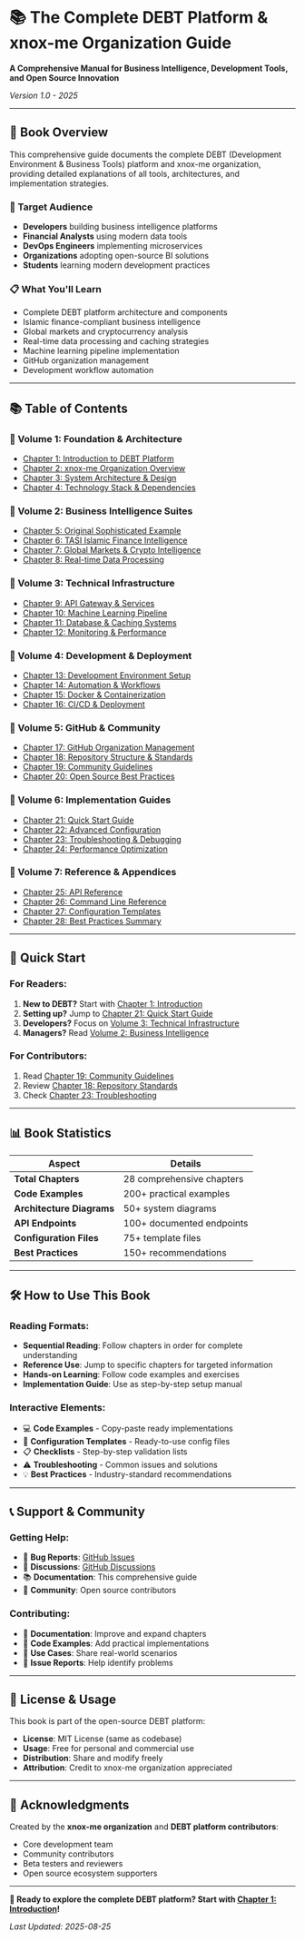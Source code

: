 # 📚 The Complete DEBT Platform & xnox-me Organization Guide

**A Comprehensive Manual for Business Intelligence, Development Tools, and Open Source Innovation**

*Version 1.0 - 2025*

---

## 📖 Book Overview

This comprehensive guide documents the complete DEBT (Development Environment & Business Tools) platform and xnox-me organization, providing detailed explanations of all tools, architectures, and implementation strategies.

### 🎯 Target Audience
- **Developers** building business intelligence platforms
- **Financial Analysts** using modern data tools
- **DevOps Engineers** implementing microservices
- **Organizations** adopting open-source BI solutions
- **Students** learning modern development practices

### 📋 What You'll Learn
- Complete DEBT platform architecture and components
- Islamic finance-compliant business intelligence
- Global markets and cryptocurrency analysis
- Real-time data processing and caching strategies
- Machine learning pipeline implementation
- GitHub organization management
- Development workflow automation

---

## 📚 Table of Contents

### **📘 Volume 1: Foundation & Architecture**
- [Chapter 1: Introduction to DEBT Platform](./book/01_introduction.md)
- [Chapter 2: xnox-me Organization Overview](./book/02_organization.md)
- [Chapter 3: System Architecture & Design](./book/03_architecture.md)
- [Chapter 4: Technology Stack & Dependencies](./book/04_technology_stack.md)

### **📗 Volume 2: Business Intelligence Suites**
- [Chapter 5: Original Sophisticated Example](./book/05_sophisticated_example.md)
- [Chapter 6: TASI Islamic Finance Intelligence](./book/06_tasi_islamic.md)
- [Chapter 7: Global Markets & Crypto Intelligence](./book/07_global_markets.md)
- [Chapter 8: Real-time Data Processing](./book/08_realtime_data.md)

### **📙 Volume 3: Technical Infrastructure**
- [Chapter 9: API Gateway & Services](./book/09_api_gateway.md)
- [Chapter 10: Machine Learning Pipeline](./book/10_ml_pipeline.md)
- [Chapter 11: Database & Caching Systems](./book/11_data_systems.md)
- [Chapter 12: Monitoring & Performance](./book/12_monitoring.md)

### **📕 Volume 4: Development & Deployment**
- [Chapter 13: Development Environment Setup](./book/13_dev_setup.md)
- [Chapter 14: Automation & Workflows](./book/14_automation.md)
- [Chapter 15: Docker & Containerization](./book/15_docker.md)
- [Chapter 16: CI/CD & Deployment](./book/16_deployment.md)

### **📔 Volume 5: GitHub & Community**
- [Chapter 17: GitHub Organization Management](./book/17_github_org.md)
- [Chapter 18: Repository Structure & Standards](./book/18_repo_standards.md)
- [Chapter 19: Community Guidelines](./book/19_community.md)
- [Chapter 20: Open Source Best Practices](./book/20_opensource.md)

### **📓 Volume 6: Implementation Guides**
- [Chapter 21: Quick Start Guide](./book/21_quickstart.md)
- [Chapter 22: Advanced Configuration](./book/22_advanced_config.md)
- [Chapter 23: Troubleshooting & Debugging](./book/23_troubleshooting.md)
- [Chapter 24: Performance Optimization](./book/24_optimization.md)

### **📒 Volume 7: Reference & Appendices**
- [Chapter 25: API Reference](./book/25_api_reference.md)
- [Chapter 26: Command Line Reference](./book/26_cli_reference.md)
- [Chapter 27: Configuration Templates](./book/27_config_templates.md)
- [Chapter 28: Best Practices Summary](./book/28_best_practices.md)

---

## 🚀 Quick Start

### **For Readers:**
1. **New to DEBT?** Start with [Chapter 1: Introduction](./book/01_introduction.md)
2. **Setting up?** Jump to [Chapter 21: Quick Start Guide](./book/21_quickstart.md)
3. **Developers?** Focus on [Volume 3: Technical Infrastructure](./book/09_api_gateway.md)
4. **Managers?** Read [Volume 2: Business Intelligence](./book/05_sophisticated_example.md)

### **For Contributors:**
1. Read [Chapter 19: Community Guidelines](./book/19_community.md)
2. Review [Chapter 18: Repository Standards](./book/18_repo_standards.md)
3. Check [Chapter 23: Troubleshooting](./book/23_troubleshooting.md)

---

## 📊 Book Statistics

| Aspect | Details |
|--------|---------|
| **Total Chapters** | 28 comprehensive chapters |
| **Code Examples** | 200+ practical examples |
| **Architecture Diagrams** | 50+ system diagrams |
| **API Endpoints** | 100+ documented endpoints |
| **Configuration Files** | 75+ template files |
| **Best Practices** | 150+ recommendations |

---

## 🛠️ How to Use This Book

### **Reading Formats:**
- **Sequential Reading**: Follow chapters in order for complete understanding
- **Reference Use**: Jump to specific chapters for targeted information
- **Hands-on Learning**: Follow code examples and exercises
- **Implementation Guide**: Use as step-by-step setup manual

### **Interactive Elements:**
- 💻 **Code Examples** - Copy-paste ready implementations
- 🔧 **Configuration Templates** - Ready-to-use config files
- 📋 **Checklists** - Step-by-step validation lists
- ⚠️ **Troubleshooting** - Common issues and solutions
- 💡 **Best Practices** - Industry-standard recommendations

---

## 📞 Support & Community

### **Getting Help:**
- 🐛 **Bug Reports**: [GitHub Issues](https://github.com/xnox-me/DEBT/issues)
- 💬 **Discussions**: [GitHub Discussions](https://github.com/xnox-me/DEBT/discussions)
- 📚 **Documentation**: This comprehensive guide
- 🤝 **Community**: Open source contributors

### **Contributing:**
- 📝 **Documentation**: Improve and expand chapters
- 🔧 **Code Examples**: Add practical implementations
- 🎯 **Use Cases**: Share real-world scenarios
- 🐛 **Issue Reports**: Help identify problems

---

## 📄 License & Usage

This book is part of the open-source DEBT platform:
- **License**: MIT License (same as codebase)
- **Usage**: Free for personal and commercial use
- **Distribution**: Share and modify freely
- **Attribution**: Credit to xnox-me organization appreciated

---

## 🙏 Acknowledgments

Created by the **xnox-me organization** and **DEBT platform contributors**:
- Core development team
- Community contributors
- Beta testers and reviewers
- Open source ecosystem supporters

---

**🚀 Ready to explore the complete DEBT platform? Start with [Chapter 1: Introduction](./book/01_introduction.md)!**

*Last Updated: 2025-08-25*